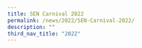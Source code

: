 ```yaml
---
title: SEN Carnival 2022
permalink: /news/2022/SEN-Carnival-2022/
description: ""
third_nav_title: "2022"
---
```


